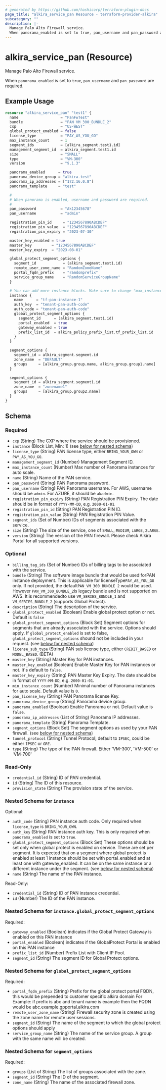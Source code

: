 ```yaml
---
# generated by https://github.com/hashicorp/terraform-plugin-docs
page_title: "alkira_service_pan Resource - terraform-provider-alkira"
subcategory: ""
description: |-
  Manage Palo Alto Firewall service.
  When panorama_enabled is set to true, pan_username and pan_password are required.
---
```


# alkira_service_pan (Resource)

Manage Palo Alto Firewall service.

When `panorama_enabled` is set to `true`, `pan_username` and `pan_password` are required.

## Example Usage

```terraform
resource "alkira_service_pan" "test1" {
  name                   = "PanFwTest"
  bundle                 = "PAN_VM_300_BUNDLE_2"
  cxp                    = "US-WEST"
  global_protect_enabled = false
  license_type           = "PAY_AS_YOU_GO"
  max_instance_count     = 1
  segment_ids            = [alkira_segment.test1.id]
  management_segment_id  = alkira_segment.test1.id
  size                   = "SMALL"
  type                   = "VM-300"
  version                = "9.1.3"

  panorama_enabled      = true
  panorama_device_group = "alkira-test"
  panorama_ip_addresses = ["172.16.0.8"]
  panorama_template     = "test"

  #
  # When panorama is enabled, username and password are required.
  #
  pan_password           = "Ak12345678"
  pan_username           = "admin"

  registration_pin_id     = "1234567890ABCDEF"
  registration_pin_value  = "1234567890ABCDEF"
  registration_pin_expiry = "2023-07-30"

  master_key_enabled = true
  master_key         = "1234567890ABCDEF"
  master_key_expiry  = "2023-08-01"

  global_protect_segment_options {
    segment_id            = (alkira_segment.test1.id)
    remote_user_zone_name = "RandomZoneName"
    portal_fqdn_prefix    = "randomprefix"
    service_group_name    = "RandomServiceGroupName"
  }

  # You can add more instance blocks. Make sure to change "max_instance_count".
  instance {
    name      = "tf-pan-instance-1"
    auth_key  = "tenant-pan-auth-code"
    auth_code = "tenant-pan-auth-code"
    global_protect_segment_options {
      segment_id      = (alkira_segment.test1.id)
      portal_enabled  = true
      gateway_enabled = true
      prefix_list_id  = alkira_policy_prefix_list.tf_prefix_list.id
    }
  }

  segment_options {
    segment_id = alkira_segment.segment.id
    zone_name  = "DEFAULT"
    groups     = [alkira_group.group.name, alkira_group.group1.name]
  }

  segment_options {
    segment_id = alkira_segment.segment1.id
    zone_name  = "zonename1"
    groups     = [alkira_group.group2.name]
  }
}
```

<!-- schema generated by tfplugindocs -->
## Schema

### Required

- `cxp` (String) The CXP where the service should be provisioned.
- `instance` (Block List, Min: 1) (see [below for nested schema](#nestedblock--instance))
- `license_type` (String) PAN license type, either `BRING_YOUR_OWN` or `PAY_AS_YOU_GO`.
- `management_segment_id` (Number) Management Segment ID.
- `max_instance_count` (Number) Max number of Panorama instances for auto scale.
- `name` (String) Name of the PAN service.
- `pan_password` (String) PAN Panorama password.
- `pan_username` (String) PAN Panorama username. For AWS, username should be `admin`. For AZURE, it should be `akadmin`.
- `registration_pin_expiry` (String) PAN Registration PIN Expiry. The date should be in format of `YYYY-MM-DD`, e.g. `2000-01-01`.
- `registration_pin_id` (String) PAN Registration PIN ID.
- `registration_pin_value` (String) PAN Registration PIN Value.
- `segment_ids` (Set of Number) IDs of segments associated with the service.
- `size` (String) The size of the service, one of `SMALL`, `MEDIUM`, `LARGE`, `2LARGE`.
- `version` (String) The version of the PAN firewall. Please check Alkira Portal for all supported versions.

### Optional

- `billing_tag_ids` (Set of Number) IDs of billing tags to be associated with the service.
- `bundle` (String) The software image bundle that would be used forPAN instance deployment. This is applicable for licenseType`PAY_AS_YOU_GO` only. If not provided, the default`PAN_VM_300_BUNDLE_2` would be used. However `PAN_VM_300_BUNDLE_2`is legacy bundle and is not supported on AWS. It is recommendedto use `VM_SERIES_BUNDLE_1` and `VM_SERIES_BUNDLE_2` (supports Global Protect).
- `description` (String) The description of the service.
- `global_protect_enabled` (Boolean) Enable global protect option or not. Default is `false`
- `global_protect_segment_options` (Block Set) Segment options for segments that are already associated with the service. Options should apply. If `global_protect_enabled` is set to false, `global_protect_segment_options` shound not be included in your request. (see [below for nested schema](#nestedblock--global_protect_segment_options))
- `license_sub_type` (String) PAN sub license type, either `CREDIT_BASED` or `MODEL_BASED`. (BETA)
- `master_key` (String) Master Key for PAN instances.
- `master_key_enabled` (Boolean) Enable Master Key for PAN instances or not. It's default to `false`.
- `master_key_expiry` (String) PAN Master Key Expiry. The date should be in format of `YYYY-MM-DD`, e.g. `2000-01-01`.
- `min_instance_count` (Number) Minimal number of Panorama instances for auto scale. Default value is `0`.
- `pan_license_key` (String) PAN Panorama license Key.
- `panorama_device_group` (String) Panorama device group.
- `panorama_enabled` (Boolean) Enable Panorama or not. Default value is `false`.
- `panorama_ip_addresses` (List of String) Panorama IP addresses.
- `panorama_template` (String) Panorama Template.
- `segment_options` (Block Set) The segment options as used by your PAN firewall. (see [below for nested schema](#nestedblock--segment_options))
- `tunnel_protocol` (String) Tunnel Protocol, default to `IPSEC`, could be either `IPSEC` or `GRE`.
- `type` (String) The type of the PAN firewall. Either 'VM-300', 'VM-500' or 'VM-700'

### Read-Only

- `credential_id` (String) ID of PAN credential.
- `id` (String) The ID of this resource.
- `provision_state` (String) The provision state of the service.

<a id="nestedblock--instance"></a>
### Nested Schema for `instance`

Optional:

- `auth_code` (String) PAN instance auth code. Only required when `license_type` is `BRING_YOUR_OWN`.
- `auth_key` (String) PAN instance auth key. This is only required when `panorama_enabled` is set to `true`.
- `global_protect_segment_options` (Block Set) These options should be set only when global protect is enabled on service. These are set per segment. It is expected that on a segment where global protect is enabled at least 1 instance should be set with portal_enabled and at least one with gateway_enabled. It can be on the same instance or a different instance under the segment. (see [below for nested schema](#nestedblock--instance--global_protect_segment_options))
- `name` (String) The name of the PAN instance.

Read-Only:

- `credential_id` (String) ID of PAN instance credential.
- `id` (Number) The ID of the PAN instance.

<a id="nestedblock--instance--global_protect_segment_options"></a>
### Nested Schema for `instance.global_protect_segment_options`

Required:

- `gateway_enabled` (Boolean) indicates if the Global Protect Gateway is enabled on this PAN instance
- `portal_enabled` (Boolean) indicates if the GlobalProtect Portal is enabled on this PAN instance
- `prefix_list_id` (Number) Prefix List with Client IP Pool.
- `segment_id` (String) The segment ID for Global Protect options.



<a id="nestedblock--global_protect_segment_options"></a>
### Nested Schema for `global_protect_segment_options`

Required:

- `portal_fqdn_prefix` (String) Prefix for the global protect portal FQDN, this would be prepended to customer specific alkira domain For Example: if prefix is abc and tenant name is example then the FQDN would be abc.example.gpportal.alkira.com
- `remote_user_zone_name` (String) Firewall security zone is created using the zone name for remote user sessions.
- `segment_id` (String) The name of the segment to which the global protect options should apply
- `service_group_name` (String) The name of the service group. A group with the same name will be created.


<a id="nestedblock--segment_options"></a>
### Nested Schema for `segment_options`

Required:

- `groups` (List of String) The list of groups associated with the zone.
- `segment_id` (String) The ID of the segment.
- `zone_name` (String) The name of the associated firewall zone.
